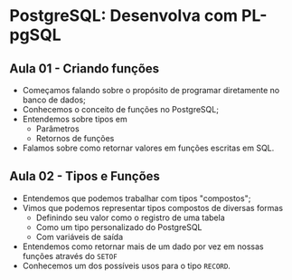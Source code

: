  # PostgreSQL: Desenvolva com PL-pgSQL

## Aula 01 - Criando funções

- Começamos falando sobre o propósito de programar diretamente no banco de dados;
- Conhecemos o conceito de funções no PostgreSQL;
- Entendemos sobre tipos em
  - Parâmetros
  - Retornos de funções
- Falamos sobre como retornar valores em funções escritas em SQL.

## Aula 02 - Tipos e Funções

- Entendemos que podemos trabalhar com tipos "compostos";
- Vimos que podemos representar tipos compostos de diversas formas
  - Definindo seu valor como o registro de uma tabela
  - Como um tipo personalizado do PostgreSQL
  - Com variáveis de saída
- Entendemos como retornar mais de um dado por vez em nossas funções através do `SETOF`
- Conhecemos um dos possíveis usos para o tipo `RECORD`.
